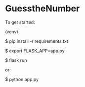 # GuesstheNumber

To get started:

(venv)

$ pip install -r requirements.txt

$ export FLASK_APP=app.py

$ flask run

or:

$ python app.py
